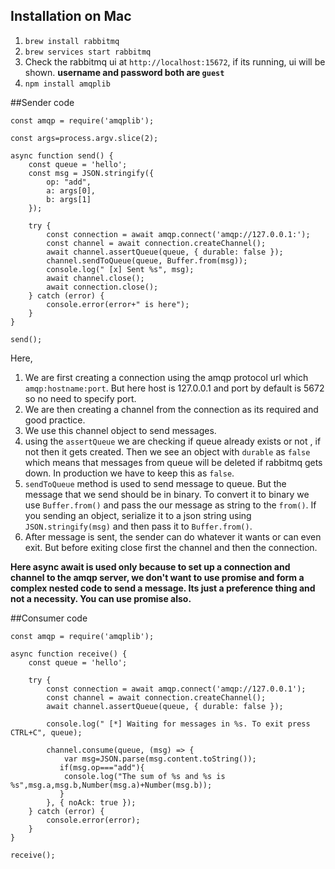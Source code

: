 ## Installation on Mac

1. `brew install rabbitmq`
2. `brew services start rabbitmq`
3. Check the rabbitmq ui at `http://localhost:15672`, if its running, ui will be shown. **username and password both are `guest`**
4. `npm install amqplib`


##Sender code
```
const amqp = require('amqplib');

const args=process.argv.slice(2);

async function send() {
    const queue = 'hello';
    const msg = JSON.stringify({
        op: "add",
        a: args[0],
        b: args[1]
    });

    try {
        const connection = await amqp.connect('amqp://127.0.0.1:');
        const channel = await connection.createChannel();
        await channel.assertQueue(queue, { durable: false });
        channel.sendToQueue(queue, Buffer.from(msg));
        console.log(" [x] Sent %s", msg);
        await channel.close();
        await connection.close();
    } catch (error) {
        console.error(error+" is here");
    }
}

send();
```

Here,
1. We are first creating a connection using the amqp protocol url which `amqp:hostname:port`. But here host is 127.0.0.1 and port by default is 5672 so no need to specify port.
2. We are then creating a channel from the connection as its required and good practice.
3. We use this channel object to send messages.
4. using the `assertQueue` we are checking if queue already exists or not , if not then it gets created. Then we see an object with `durable` as `false` which means that messages from queue will be deleted if rabbitmq gets down. In production we have to keep this as `false`.
5. `sendToQueue` method is used to send message to queue. But the message that we send should be in binary. To convert it to binary we use `Buffer.from()` and pass the our message as string to the `from()`. If you sending an object, serialize it to a json string using `JSON.stringify(msg)` and then pass it to `Buffer.from()`.
6. After message is sent, the sender can do whatever it wants or can even exit. But before exiting close first the channel and then the connection.

**Here async await is used only because to set up a connection and channel to the amqp server, we don't want to use promise and form a complex nested code to send a message. Its just a preference thing and not a necessity. You can use promise also.**
   

##Consumer code
```
const amqp = require('amqplib');

async function receive() {
    const queue = 'hello';

    try {
        const connection = await amqp.connect('amqp://127.0.0.1');
        const channel = await connection.createChannel();
        await channel.assertQueue(queue, { durable: false });
        
        console.log(" [*] Waiting for messages in %s. To exit press CTRL+C", queue);
        
        channel.consume(queue, (msg) => {
            var msg=JSON.parse(msg.content.toString());
           if(msg.op==="add"){
            console.log("The sum of %s and %s is %s",msg.a,msg.b,Number(msg.a)+Number(msg.b));
           }
        }, { noAck: true });
    } catch (error) {
        console.error(error);
    }
}

receive();
```

